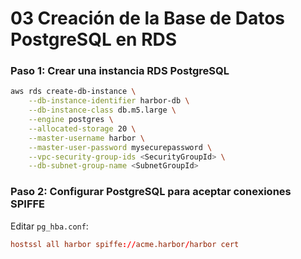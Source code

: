 # **03 Creación de la Base de Datos PostgreSQL en RDS**

### **Paso 1: Crear una instancia RDS PostgreSQL**

```sh
aws rds create-db-instance \
    --db-instance-identifier harbor-db \
    --db-instance-class db.m5.large \
    --engine postgres \
    --allocated-storage 20 \
    --master-username harbor \
    --master-user-password mysecurepassword \
    --vpc-security-group-ids <SecurityGroupId> \
    --db-subnet-group-name <SubnetGroupId>
```

### **Paso 2: Configurar PostgreSQL para aceptar conexiones SPIFFE**

Editar `pg_hba.conf`:

```conf
hostssl all harbor spiffe://acme.harbor/harbor cert
```
